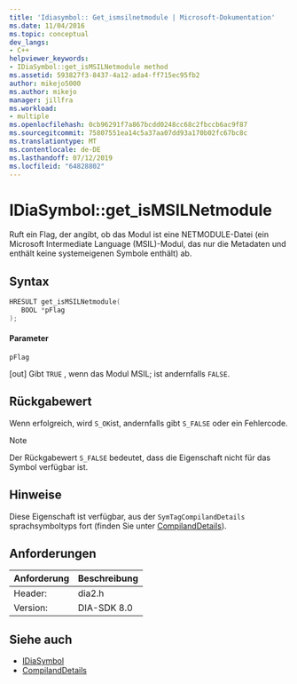 ```yaml
---
title: 'Idiasymbol:: Get_ismsilnetmodule | Microsoft-Dokumentation'
ms.date: 11/04/2016
ms.topic: conceptual
dev_langs:
- C++
helpviewer_keywords:
- IDiaSymbol::get_isMSILNetmodule method
ms.assetid: 593827f3-8437-4a12-ada4-ff715ec95fb2
author: mikejo5000
ms.author: mikejo
manager: jillfra
ms.workload:
- multiple
ms.openlocfilehash: 0cb96291f7a867bcdd0248cc68c2fbccb6ac9f87
ms.sourcegitcommit: 75807551ea14c5a37aa07dd93a170b02fc67bc8c
ms.translationtype: MT
ms.contentlocale: de-DE
ms.lasthandoff: 07/12/2019
ms.locfileid: "64828802"
---
```

# <a name="idiasymbolgetismsilnetmodule"></a>IDiaSymbol::get_isMSILNetmodule
Ruft ein Flag, der angibt, ob das Modul ist eine NETMODULE-Datei (ein Microsoft Intermediate Language (MSIL)-Modul, das nur die Metadaten und enthält keine systemeigenen Symbole enthält) ab.

## <a name="syntax"></a>Syntax

```C++
HRESULT get_isMSILNetmodule(
   BOOL *pFlag
);
```

#### <a name="parameters"></a>Parameter
 `pFlag`

[out] Gibt `TRUE` , wenn das Modul MSIL; ist andernfalls `FALSE`.

## <a name="return-value"></a>Rückgabewert
 Wenn erfolgreich, wird `S_OK`ist, andernfalls gibt `S_FALSE` oder ein Fehlercode.

> [!NOTE]
> Der Rückgabewert `S_FALSE` bedeutet, dass die Eigenschaft nicht für das Symbol verfügbar ist.

## <a name="remarks"></a>Hinweise
 Diese Eigenschaft ist verfügbar, aus der `SymTagCompilandDetails` sprachsymboltyps fort (finden Sie unter [CompilandDetails](../../debugger/debug-interface-access/compilanddetails.md)).

## <a name="requirements"></a>Anforderungen

|Anforderung|Beschreibung|
|-----------------|-----------------|
|Header:|dia2.h|
|Version:|DIA-SDK 8.0|

## <a name="see-also"></a>Siehe auch
- [IDiaSymbol](../../debugger/debug-interface-access/idiasymbol.md)
- [CompilandDetails](../../debugger/debug-interface-access/compilanddetails.md)